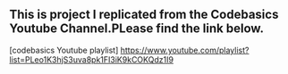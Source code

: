 ## This is project I replicated from the Codebasics Youtube Channel.PLease find the link below.

[codebasics Youtube playlist] https://www.youtube.com/playlist?list=PLeo1K3hjS3uva8pk1FI3iK9kCOKQdz1I9
